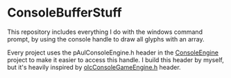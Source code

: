 # ConsoleBufferStuff

<p>
This repository includes everything I do with the windows command prompt, by using the console handle to draw all glyphs with an array.
</p>
<p>
Every project uses the pAulConsoleEngine.h header in the <a href="https://github.com/erwartet/ConsoleBufferStuff/blob/master/ConsoleEngine/pAulConsoleEngine.h">ConsoleEngine</a> project to make it easier to access this handle. I build this header by myself, but it's heavily inspired by <a href="https://github.com/OneLoneCoder/videos">olcConsoleGameEngine.h</a> header.
</p>
